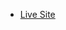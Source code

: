 - [Live Site](https://github.com/vitejs/vite-plugin-react/blob/main/packages/plugin-react/README.md)
